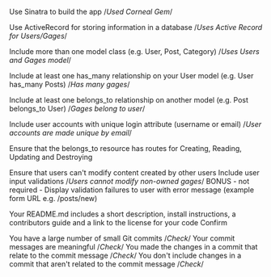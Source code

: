 Use Sinatra to build the app
/*Used Corneal Gem*/

Use ActiveRecord for storing information in a database
/*Uses Active Record for Users/Gages*/

Include more than one model class (e.g. User, Post, Category)
/*Uses Users and Gages model*/


Include at least one has_many relationship on your User model (e.g. User has_many Posts)
/*Has many gages*/

Include at least one belongs_to relationship on another model (e.g. Post belongs_to User)
/*Gages belong to user*/

Include user accounts with unique login attribute (username or email)
/*User accounts are made unique by email*/

Ensure that the belongs_to resource has routes for Creating, Reading, Updating and Destroying

Ensure that users can't modify content created by other users
Include user input validations
/*Users cannot modify non-owned gages*/
BONUS - not required - Display validation failures to user with error message (example form URL e.g. /posts/new)


Your README.md includes a short description, install instructions, a contributors guide and a link to the license for your code
Confirm

You have a large number of small Git commits
/*Check*/
Your commit messages are meaningful
/*Check*/
You made the changes in a commit that relate to the commit message
/*Check*/
You don't include changes in a commit that aren't related to the commit message
/*Check*/
